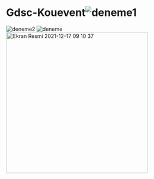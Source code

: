# Gdsc-Kouevent![deneme1](https://user-images.githubusercontent.com/73845925/146497874-39d6b087-e26d-4f13-9e52-98dac4e79eb5.png)
![deneme2](https://user-images.githubusercontent.com/73845925/146497877-6f7720e5-dce1-43e6-a92f-184eb4948bda.png)
![deneme](https://user-images.githubusercontent.com/73845925/146497881-7c195f9c-6630-46aa-acb2-9695c803b4b7.jpeg)
<img width="382" alt="Ekran Resmi 2021-12-17 09 10 37" src="https://user-images.githubusercontent.com/73845925/146497885-149db473-59b7-438d-8701-546d1604b7c8.png">
